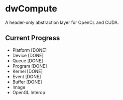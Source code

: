 # dwCompute
A header-only abstraction layer for OpenCL and CUDA.

## Current Progress
* Platform [DONE]
* Device [DONE]
* Queue [DONE]
* Program [DONE]
* Kernel [DONE]
* Event [DONE]
* Buffer [DONE]
* Image
* OpenGL Interop
